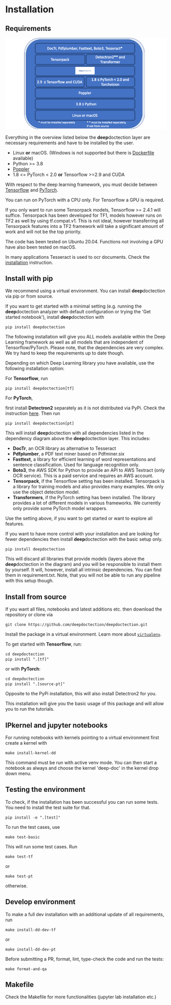 # Installation


## Requirements

![](./tutorials/_imgs/requirements_deepdoctection.png)

Everything in the overview listed below the **deep**doctection layer are necessary requirements and have to be installed 
by the user. 

- Linux **or** macOS. (Windows is not supported but there is [Dockerfile](../docker/pytorch-cpu-jupyter/Dockerfile) available)
- Python >=  3.8
- [Poppler](https://poppler.freedesktop.org/)
- 1.8 <= PyTorch < 2.0 **or** Tensorflow >=2.9 and CUDA

With respect to the deep learning framework, you must decide between [Tensorflow](https://www.tensorflow.org/install?hl=en) 
and [PyTorch](https://pytorch.org/get-started/locally/).

You can run on PyTorch with a CPU only. For Tensorflow a GPU is required.

If you only want to run some Tensorpack models, Tensorflow >= 2.4.1 will suffice.
Tensorpack has been developed for TF1, models however runs on TF2 as well by using tf.compat.v1. This is not ideal, 
however transferring all Tensorpack features into a TF2 framework will take a significant amount of work and will not be
the top priority.

The code has been tested on Ubuntu 20.04. Functions not involving a GPU have also been tested on macOS. 

In many applications Tesseract is used to ocr documents. Check the [installation](https://github.com/tesseract-ocr/tesseract) 
instruction.


## Install with pip

We recommend using a virtual environment. You can install **deep**doctection via pip or from source. 

If you want to get started with a minimal setting (e.g. running the **deep**doctection analyzer with 
default configuration or trying the 'Get started notebook'), install **deep**doctection with

```
pip install deepdoctection
```

The following installation will give you ALL models available within the Deep Learning framework as well as all models
that are independent of Tensorflow/PyTorch. Please note, that the dependencies are very complex. We try hard to keep 
the requirements up to date though.

Depending on which Deep Learning library you have available, use the following installation option:

For **Tensorflow**, run

```
pip install deepdoctection[tf]
```

For **PyTorch**, 

first install **Detectron2** separately as it is not distributed via PyPi. Check the instruction 
[here](https://detectron2.readthedocs.io/en/latest/tutorials/install.html). Then run

```
pip install deepdoctection[pt]
```

This will install **deep**doctection with all dependencies listed in the dependency diagram above the **deep**doctection 
layer. This includes:

- **DocTr**, an OCR library as alternative to Tesseract
- **Pdfplumber**, a PDF text miner based on Pdfminer.six
- **Fasttext**, a library for efficient learning of word representations and sentence classification. Used for language
  recognition only.
- **Boto3**, the AWS SDK for Python to provide an API to AWS Textract (only OCR service). This is a paid service and 
  requires an AWS account.
- **Tensorpack**, if the Tensorflow setting has been installed. Tensorpack is a library for training models and also 
  provides many examples. We only use the object detection model.
- **Transformers**, if the PyTorch setting has been installed. The library provides a lot of different models in various
  frameworks. We currently only provide some PyTorch model wrappers. 
    

Use the setting above, if you want to get started or want to explore all features. 

If you want to have more control with your installation and are looking for fewer dependencies then 
install **deep**doctection with the basic setup only.

```
pip install deepdoctection
```

This will discard all libraries that provide models (layers above the **deep**doctection in the diagram) and you 
will be responsible to install them by yourself. It will, however, install all intrinsic dependencies. You can find them
in requirement.txt. Note, that you will not be able to run any pipeline with this setup though.


## Install from source

If you want all files, notebooks and latest additions etc. then download the repository or clone via

```
git clone https://github.com/deepdoctection/deepdoctection.git
```

Install the package in a virtual environment. Learn more about 
[`virtualenv`](https://docs.python.org/3/tutorial/venv.html). 

To get started with **Tensorflow**, run:

```
cd deepdoctection 
pip install ".[tf]"
```

or with **PyTorch**:

```
cd deepdoctection
pip install ".[source-pt]"
```

Opposite to the PyPi installation, this will also install Detectron2 for you.

This installation will give you the basic usage of this package and will allow you to run the tutorials.


## IPkernel and jupyter notebooks

For running notebooks with kernels pointing to a virtual environment first create a kernel with

```
make install-kernel-dd
```

This command must be run with active venv mode. You can then start a notebook as always and choose the 
kernel 'deep-doc' in the kernel drop down menu.

## Testing the environment

To check, if the installation has been successful you can run some tests. You need to install the test suite for that.

```
pip install -e ".[test]"
```

To run the test cases, use

```
make test-basic
```

This will run some test cases. Run

```
make test-tf
```

or 

```
make test-pt
```

otherwise. 

## Develop environment

To make a full dev installation with an additional update of all requirements, run 


```
make install-dd-dev-tf
```

or 

```
make install-dd-dev-pt
```

Before submitting a PR, format, lint, type-check the code and run the tests:

```
make format-and-qa
```

## Makefile

Check the Makefile for more functionalities (jupyter lab installation etc.)
